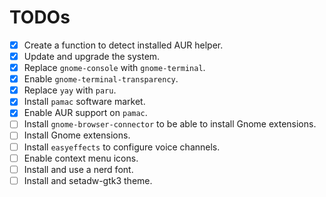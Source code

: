 # TODOs

- [X] Create a function to detect installed AUR helper.
- [X] Update and upgrade the system.
- [X] Replace `gnome-console` with `gnome-terminal`.
- [X] Enable `gnome-terminal-transparency`.
- [X] Replace `yay` with `paru`.
- [X] Install `pamac` software market.
- [X] Enable AUR support on `pamac`.
- [ ] Install `gnome-browser-connector` to be able to install Gnome extensions.
- [ ] Install Gnome extensions.
- [ ] Install `easyeffects` to configure voice channels.
- [ ] Enable context menu icons.
- [ ] Install and use a nerd font.
- [ ] Install and setadw-gtk3 theme.
